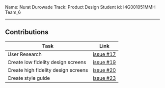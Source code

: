 Name: Nurat Durowade
Track: Product Design
Student id: I4G001051MMH
Team_6
<hr />

## Contributions

| Task | Link |
|------|------|
| User Research | [issue #17](https://github.com/zuri-training/team-6-auth-wiki/issues/17) |
| Create low fidelity design screens | [issue #19](https://github.com/zuri-training/team-6-auth-wiki/issues/19) |
| Create high fidelity design screens | [issue #20](https://github.com/zuri-training/team-6-auth-wiki/issues/20) |
| Create style guide | [issue #23](https://github.com/zuri-training/team-6-auth-wiki/issues/23) |
